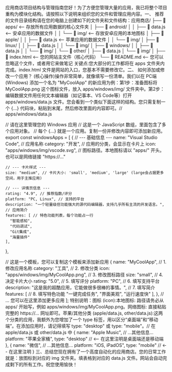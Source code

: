 应用商店项目结构与管理指南您好！为了方便您管理大量的应用，我已将整个项目重构为模块化结构。请按照以下说明来组织您的文件和管理应用内容。一、 推荐的文件目录结构请在您的电脑上创建如下的文件夹和文件结构：应用商店/
├── 📂 apps/               <-- 存放所有应用数据的核心文件夹
│   ├── 📂 android/
│   │   ├── 📄 data.js      <-- 安卓应用的数据文件
│   │   └── 📂 img/         <-- 存放安卓应用的本地图标
│   ├── 📂 apple/
│   │   ├── 📄 data.js      <-- 苹果应用的数据文件
│   │   └── 📂 img/
│   ├── 📂 linux/
│   │   ├── 📄 data.js
│   │   └── 📂 img/
│   ├── 📂 windows/
│   │   ├── 📄 data.js
│   │   └── 📂 img/
│   └── 📂 other/
│       ├── 📄 data.js
│       └── 📂 img/
│
├── 📄 index.html           <-- 您的网站主文件（核心代码）
└── 📄 README.md            <-- 您可以忽略这个文件，或者用它来做笔记
关键点:您大部分的工作都将在 apps 文件夹内完成。index.html 文件是网站的入口，您基本不需要修改它。二、 如何添加或修改一个应用？ (核心操作)操作非常简单，就像填写一份清单。我们以在 PC端 (Windows) 添加一个名为 "MyCoolApp" 的新应用为例：第1步：准备图标将 MyCoolApp.png 这个图标文件，放入 apps/windows/img/ 文件夹中。第2步：编辑数据文件用任何文本编辑器（如记事本、VS Code等）打开 apps/windows/data.js 文件。您会看到一个类似下面这样的结构。您只需复制一个 {...} 代码块，粘贴到末尾，然后修改里面的内容即可。// apps/windows/data.js

// 请在这里管理您的 Windows 应用
// 这是一个 JavaScript 数组，里面包含了多个应用对象。
// 每个 {...} 就是一个应用。复制一份并修改内容即可添加新应用。
export const windowsApps = [
  {
    // --- 基础信息 ---
    name: "Visual Studio Code", // 应用名称
    category: "开发", // 应用的分类，会显示在卡片上
    icon: "apps/windows/img/vscode.svg", // 图标路径。本地图标请以 "apps/" 开头。也可以是网络链接 "https://..."
    
    // --- 卡片样式 ---
    size: "medium", // 卡片大小: 'small', 'medium', 'large' (large会占据更多空间，用于主推应用)
    
    // --- 详情页信息 ---
    rating: "4.9", // 推荐指数/评分
    platform: "PC, Linux", // 支持的平台
    description: "一个轻量级但功能强大的源代码编辑器，支持几乎所有主流的开发语言。", // 应用简介
    features: [ // 特色功能列表，每个功能占一行
      "智能感知",
      "代码调试",
      "Git集成",
      "海量插件"
    ],
  },
  
  // 这是一个模板，您可以复制这个模板来添加新应用
  {
    name: "MyCoolApp", // 1. 修改应用名称
    category: "工具", // 2. 修改分类
    icon: "apps/windows/img/MyCoolApp.png", // 3. 修改图标路径
    size: "small", // 4. 决定卡片大小
    rating: "5.0", // 5. 填写评分
    platform: "PC", // 6. 填写支持平台
    description: "这是我的超酷应用，它能做很多很棒的事情。", // 7. 填写简介
    features: [ // 8. 填写特色功能
      "一键完成任务",
      "界面美观",
      "运行速度快"
    ],
  },
  // ... 您可以在这里添加更多应用
];
特别说明：图标 (icon):本地图标: 路径请务必从 apps/ 开始写，例如 apps/windows/img/MyCoolApp.png。网络图标: 直接粘贴完整的 https://... 网址即可。苹果/其他分类 (apple/data.js, other/data.js):这两个分类的应用，我额外为您增加了一个 type 标签，用以区分“桌面端”和“移动端”。在添加应用时，请记得填写 type: "desktop" 或 type: "mobile"。// 在 apple/data.js 或 other/data.js 中
{
  name: "Apple Music",
  // ...其他信息...
  platform: "苹果全家桶",
  type: "desktop" // <-- 在这里注明是桌面端还是移动端
},
{
  name: "微信",
  // ...其他信息...
  platform: "iOS, iPadOS",
  type: "mobile" // <-- 在这里注明
}
三、总结您现在拥有了一个高度自动化的应用商店。您的日常工作就是：放图标到对应的 img 文件夹。填表格到对应的 data.js 文件。网站会自动完成剩下的所有工作。祝您使用愉快！